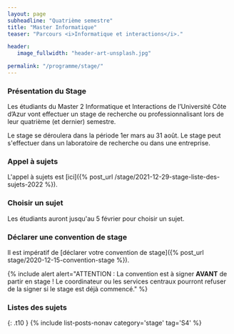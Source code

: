 ```yaml
---
layout: page
subheadline: "Quatrième semestre"
title: "Master Informatique"
teaser: "Parcours <i>Informatique et interactions</i>."

header:
   image_fullwidth: "header-art-unsplash.jpg"

permalink: "/programme/stage/"
---
```


### Présentation du Stage ###
Les étudiants du Master 2 Informatique et Interactions de l’Université Côte d’Azur vont effectuer un stage de recherche ou professionnalisant lors de leur quatrième (et dernier) semestre.

Le stage se déroulera dans la période 1er mars au 31 août. Le stage peut s'effectuer dans un laboratoire de recherche ou dans une entreprise.

### Appel à sujets ###

L'appel à sujets est [ici]({% post_url /stage/2021-12-29-stage-liste-des-sujets-2022 %}).

### Choisir un sujet ###

Les étudiants auront jusqu'au 5 février pour choisir un sujet.

### Déclarer une convention de stage ###

Il est impératif de [déclarer votre convention de stage]({% post_url stage/2020-12-15-convention-stage %}).

{% include alert alert="ATTENTION : La convention est à signer **AVANT** de partir en stage ! Le coordinateur ou les services centraux pourront refuser de la signer si le stage est déjà commencé."
%}

### Listes des sujets ###

{: .t10 } {% include list-posts-nonav category='stage' tag='S4' %}
